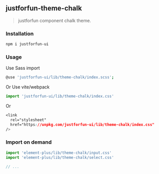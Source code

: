 ## justforfun-theme-chalk
> justforfun component chalk theme.

### Installation
``` bash
npm i justforfun-ui
```
### Usage
Use Sass import
``` bash
@use 'justforfun-ui/lib/theme-chalk/index.scss';
```
Or Use vite/webpack
``` js
import 'justforfun-ui/lib/theme-chalk/index.css'
```
Or
``` css
<link
  rel="stylesheet"
  href="https://unpkg.com/justforfun-ui/lib/theme-chalk/index.css"
/>
```
### Import on demand
``` js
import 'element-plus/lib/theme-chalk/input.css'
import 'element-plus/lib/theme-chalk/select.css'

// ...
```

